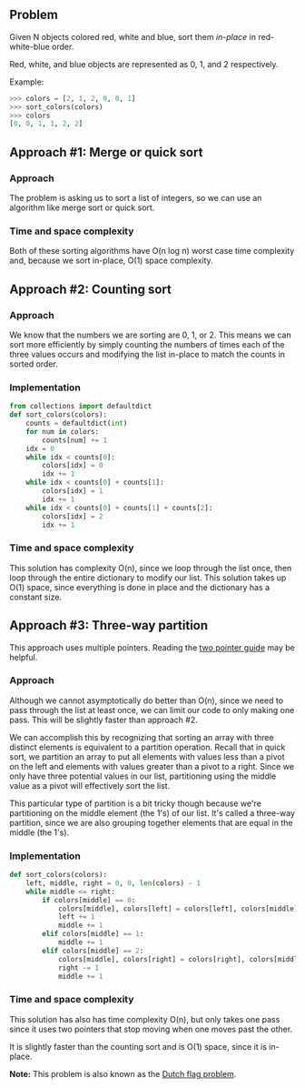## Problem
Given N objects colored red, white and blue, sort them *in-place* in red-white-blue order.

Red, white, and blue objects are represented as 0, 1, and 2 respectively.

Example:
```python
>>> colors = [2, 1, 2, 0, 0, 1]
>>> sort_colors(colors)
>>> colors
[0, 0, 1, 1, 2, 2]
```

## Approach #1: Merge or quick sort
### Approach
The problem is asking us to sort a list of integers, so we can use an algorithm like merge sort or quick sort.

### Time and space complexity
Both of these sorting algorithms have O(n log n) worst case time complexity and, because we sort in-place, O(1) space complexity.

## Approach #2: Counting sort
### Approach
We know that the numbers we are sorting are 0, 1, or 2. This means we can sort more efficiently by simply counting the numbers of times each of the three values occurs and modifying the list in-place to match the counts in sorted order.

### Implementation
```python
from collections import defaultdict
def sort_colors(colors):
    counts = defaultdict(int)
    for num in colors:
        counts[num] += 1
    idx = 0
    while idx < counts[0]:
        colors[idx] = 0
        idx += 1
    while idx < counts[0] + counts[1]:
        colors[idx] = 1
        idx += 1
    while idx < counts[0] + counts[1] + counts[2]:
        colors[idx] = 2
        idx += 1
```

### Time and space complexity
This solution has complexity O(n), since we loop through the list once, then loop through the entire dictionary to modify our list. This solution takes up O(1) space, since everything is done in place and the dictionary has a constant size.

## Approach #3: Three-way partition
This approach uses multiple pointers. Reading the [two pointer guide](https://guides.codepath.com/compsci/Two-pointer) may be helpful.

### Approach
Although we cannot asymptotically do better than O(n), since we need to pass through the list at least once, we can limit our code to only making one pass. This will be slightly faster than approach #2.

We can accomplish this by recognizing that sorting an array with three distinct elements is equivalent to a partition operation. Recall that in quick sort, we partition an array to put all elements with values less than a pivot on the left and elements with values greater than a pivot to a right. Since we only have three potential values in our list, partitioning using the middle value as a pivot will effectively sort the list.

This particular type of partition is a bit tricky though because we're partitioning on the middle element (the 1's) of our list. It's called a three-way partition, since we are also grouping together elements that are equal in the middle (the 1's).


### Implementation
```python
def sort_colors(colors):
    left, middle, right = 0, 0, len(colors) - 1
    while middle <= right:
        if colors[middle] == 0:
            colors[middle], colors[left] = colors[left], colors[middle]
            left += 1
            middle += 1
        elif colors[middle] == 1:
            middle += 1
        elif colors[middle] == 2:
            colors[middle], colors[right] = colors[right], colors[middle]
            right -= 1
            middle += 1
```


### Time and space complexity
This solution has also has time complexity O(n), but only takes one pass since it uses two pointers that stop moving when one moves past the other.

It is slightly faster than the counting sort and is O(1) space, since it is in-place.

**Note:** This problem is also known as the [Dutch flag problem](https://en.wikipedia.org/wiki/Dutch_national_flag_problem).
